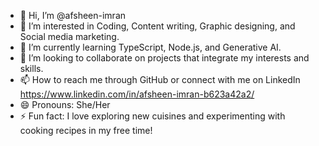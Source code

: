 - 👋 Hi, I’m @afsheen-imran
- 👀 I’m interested in Coding, Content writing, Graphic designing, and Social media marketing.
- 🌱 I’m currently learning  TypeScript, Node.js, and Generative AI.
- 💞️ I’m looking to collaborate on  projects that integrate my interests and skills.
- 📫 How to reach me through GitHub or connect with me on LinkedIn https://www.linkedin.com/in/afsheen-imran-b623a42a2/
- 😄 Pronouns:  She/Her
- ⚡ Fun fact: I love exploring new cuisines and experimenting with cooking recipes in my free time!

<!---
Afsheen-imran/Afsheen-imran is a ✨ special ✨ repository because its `README.md` (this file) appears on your GitHub profile.
You can click the Preview link to take a look at your changes.
--->
